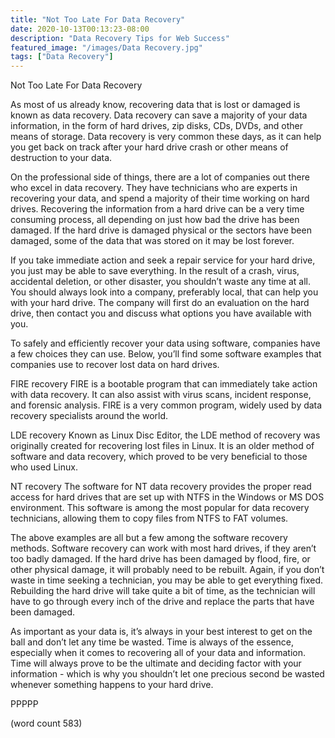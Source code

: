```yaml
---
title: "Not Too Late For Data Recovery"
date: 2020-10-13T00:13:23-08:00
description: "Data Recovery Tips for Web Success"
featured_image: "/images/Data Recovery.jpg"
tags: ["Data Recovery"]
---
```


Not Too Late For Data Recovery

As most of us already know, recovering data that is lost or damaged is known as data recovery.  Data recovery can save a majority of your data information, in the form of hard drives, zip disks, CDs, DVDs, and other means of storage.  Data recovery is very common these days, as it can help you get back on track after your hard drive crash or other means of destruction to your data.

On the professional side of things, there are a lot of companies out there who excel in data recovery.  They have technicians who are experts in recovering your data, and spend a majority of their time working on hard drives.  Recovering the information from a hard drive can be a very time consuming process, all depending on just how bad the drive has been damaged.  If the hard drive is damaged physical or the sectors have been damaged, some of the data that was stored on it may be lost forever.

If you take immediate action and seek a repair service for your hard drive, you just may be able to save everything.  In the result of a crash, virus, accidental deletion, or other disaster, you shouldn’t waste any time at all.  You should always look into a company, preferably local, that can help you with your hard drive.  The company will first do an evaluation on the hard drive, then contact you and discuss what options you have available with you.

To safely and efficiently recover your data using software, companies have a few choices they can use.  Below, you’ll find some software examples that companies use to recover lost data on hard drives.

FIRE recovery
FIRE is a bootable program that can immediately take action with data recovery.  It can also assist with virus scans, incident response, and forensic analysis.  FIRE is a very common program, widely used by data recovery specialists around the world.

LDE recovery
Known as Linux Disc Editor, the LDE method of recovery was originally created for recovering lost files in Linux.  It is an older method of software and data recovery, which proved to be very beneficial to those who used Linux.

NT recovery
The software for NT data recovery provides the proper read access for hard drives that are set up with NTFS in the Windows or MS DOS environment.  This software is among the most popular for data recovery technicians, allowing them to copy files from NTFS to FAT volumes.  

The above examples are all but a few among the software recovery methods.  Software recovery can work with most hard drives, if they aren’t too badly damaged.  If the hard drive has been damaged by flood, fire, or other physical damage, it will probably need to be rebuilt.  Again, if you don’t waste in time seeking a technician, you may be able to get everything fixed.  Rebuilding the hard drive will take quite a bit of time, as the technician will have to go through every inch of the drive and replace the parts that have been damaged.

As important as your data is, it’s always in your best interest to get on the ball and don’t let any time be wasted.  Time is always of the essence, especially when it comes to recovering all of your data and information.  Time will always prove to be the ultimate and deciding factor with your information - which is why you shouldn’t let one precious second be wasted whenever something happens to your hard drive.

PPPPP

(word count 583)
